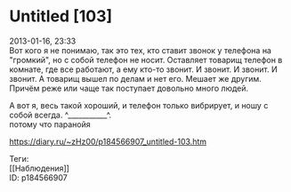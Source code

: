 Untitled [103]
===============

   
 2013-01-16, 23:33   
  Вот кого я не понимаю, так это тех, кто ставит звонок у телефона на "громкий", но с собой телефон не носит. Оставляет товарищ телефон в комнате, где все работают, а ему кто-то звонит. И звонит. И звонит. И звонит. А товарищ вышел по делам и нет его. Мешает же другим. Причём реже или чаще так поступает довольно много людей.   
   
 А вот я, весь такой хороший, и телефон только вибрирует, и ношу с собой всегда. ^\_\_\_\_\_\_\_\_\_\_\_^.   
  потому что паранойя    
    
 <https://diary.ru/~zHz00/p184566907_untitled-103.htm>   
   
 Теги:   
 [[Наблюдения]]   
 ID: p184566907